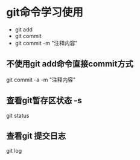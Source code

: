 # git命令学习使用
* git add
* git commit 
* git commit -m "注释内容"
## 不使用git add命令直接commit方式
git commit -a -m "注释内容"
## 查看git暂存区状态 -s
git status
## 查看git 提交日志
git log
